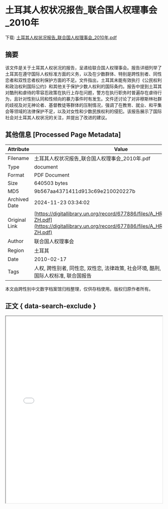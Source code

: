 # 土耳其人权状况报告_联合国人权理事会_2010年

<!-- tcd_download_link -->
下载: <a href="土耳其人权状况报告_联合国人权理事会_2010年.pdf" download>土耳其人权状况报告_联合国人权理事会_2010年.pdf</a>
<!-- tcd_download_link_end -->

## 摘要

<!-- tcd_abstract -->
该文件是关于土耳其人权状况的报告，呈递给联合国人权理事会。报告详细列举了土耳其在遵守国际人权标准方面的义务，以及在少数群体、特别是跨性别者、同性恋者和双性恋者权利保护方面的不足。文件指出，土耳其未能有效执行《公民权利和政治权利国际公约》和其他关于保护少数人权利的国际条约。报告中提到土耳其对酷刑和虐待的零容忍政策在执行上存在问题，警方在执行职务时普遍存在虐待行为，且针对性别认同和性倾向的暴力事件时有发生。文件还讨论了对非穆斯林社群的歧视及对无神论者、基督教徒等群体的压制情况，强调了在教育、就业、和平集会等领域的法律保护不足，以及对女性和少数民族权利的侵犯。该报告展示了国际社会对土耳其人权状况的关注，并提出了改进的建议。

<!-- tcd_abstract_end -->

## 其他信息 [Processed Page Metadata]

| Attribute       | Value                                  |
|-----------------|----------------------------------------|
| Filename        | 土耳其人权状况报告_联合国人权理事会_2010年.pdf                             |
| Type            | document                                 |
| Format          | PDF Document                               |
| Size            | 640503 bytes                           |
| MD5             | 9b567aa4371411d913c69e210020227b                                  |
| Archived Date   | 2024-11-23 03:34:02                             |
| Original Link   | [https://digitallibrary.un.org/record/677886/files/A_HRC_WG.6_8_TUR_3-ZH.pdf](https://digitallibrary.un.org/record/677886/files/A_HRC_WG.6_8_TUR_3-ZH.pdf)                         |
| Author          | 联合国人权理事会                               |
| Region          | 土耳其                               |
| Date            | 2010-02-17                                 |
| Tags            | 人权, 跨性别者, 同性恋, 双性恋, 法律政策, 社会环境, 酷刑, 暴力, 少数群体权利, 国际人权标准, 联合国报告                                 |

本文由跨性别中文数字档案馆归档整理，仅供存档使用。版权归原作者所有。


## 正文 { data-search-exclude }

<!-- tcd_main_text -->
<iframe src="../土耳其人权状况报告_联合国人权理事会_2010年.pdf" width="100%" height="600px">
    <p>无法显示PDF，请下载查看。</p>
</iframe>
<!-- tcd_main_text_end -->

